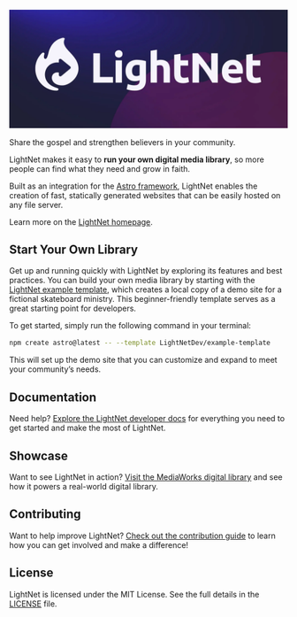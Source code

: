 ![LightNet](https://github.com/LightNetDev/lightnet/blob/main/lightnet-banner.webp)

Share the gospel and strengthen believers in your community.

LightNet makes it easy to **run your own digital media library**, so more people can find what they need and grow in faith.

Built as an integration for the [Astro framework](https://astro.build), LightNet enables the creation of fast, statically generated websites that can be easily hosted on any file server.

Learn more on the [LightNet homepage](https://lightnet.community).

## Start Your Own Library

Get up and running quickly with LightNet by exploring its features and best practices. You can build your own media library by starting with the [LightNet example template](https://github.com/LightNetDev/example-template), which creates a local copy of a demo site for a fictional skateboard ministry. This beginner-friendly template serves as a great starting point for developers.

To get started, simply run the following command in your terminal:

```bash
npm create astro@latest -- --template LightNetDev/example-template
```

This will set up the demo site that you can customize and expand to meet your community’s needs.

## Documentation

Need help? [Explore the LightNet developer docs](https://docs.lightnet.community) for everything you need to get started and make the most of LightNet.

## Showcase

Want to see LightNet in action? [Visit the MediaWorks digital library](https://library.mediaworks.global) and see how it powers a real-world digital library.

## Contributing

Want to help improve LightNet? [Check out the contribution guide](https://github.com/LightNetDev/lightnet/blob/main/CONTRIBUTING.md) to learn how you can get involved and make a difference!

## License

LightNet is licensed under the MIT License. See the full details in the [LICENSE](https://github.com/LightNetDev/lightnet/blob/main/LICENSE) file.
